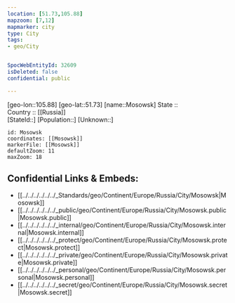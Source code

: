 ```yaml
---
location: [51.73,105.88] 
mapzoom: [7,12] 
mapmarker: city 
type: City
tags:
- geo/City


SpocWebEntityId: 32609
isDeleted: false
confidential: public

---
```

[geo-lon::105.88] 
[geo-lat::51.73] 
[name::Mosowsk] 
State ::  
Country :: [[Russia]]  
[StateId::] 
[Population::] 
[Unknown::] 


```leaflet
id: Mosowsk
coordinates: [[Mosowsk]] 
markerFile: [[Mosowsk]] 
defaultZoom: 11 
maxZoom: 18
```


## Confidential Links & Embeds: 
- [[../../../../../../_Standards/geo/Continent/Europe/Russia/City/Mosowsk|Mosowsk]] 
- [[../../../../../../_public/geo/Continent/Europe/Russia/City/Mosowsk.public|Mosowsk.public]] 
- [[../../../../../../_internal/geo/Continent/Europe/Russia/City/Mosowsk.internal|Mosowsk.internal]] 
- [[../../../../../../_protect/geo/Continent/Europe/Russia/City/Mosowsk.protect|Mosowsk.protect]] 
- [[../../../../../../_private/geo/Continent/Europe/Russia/City/Mosowsk.private|Mosowsk.private]] 
- [[../../../../../../_personal/geo/Continent/Europe/Russia/City/Mosowsk.personal|Mosowsk.personal]] 
- [[../../../../../../_secret/geo/Continent/Europe/Russia/City/Mosowsk.secret|Mosowsk.secret]] 
